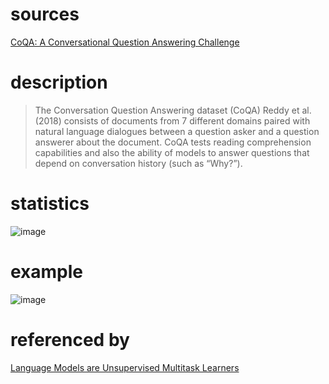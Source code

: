 # sources
[CoQA: A Conversational Question Answering Challenge](https://arxiv.org/pdf/1808.07042.pdf)
# description
>The Conversation Question Answering dataset (CoQA)
Reddy et al. (2018) consists of documents from 7 different
domains paired with natural language dialogues between a
question asker and a question answerer about the document.
CoQA tests reading comprehension capabilities and also
the ability of models to answer questions that depend on
conversation history (such as “Why?”).

# statistics
![image](https://user-images.githubusercontent.com/51369075/97126388-9eece280-1771-11eb-837e-67fa7f121734.png)
# example
![image](https://user-images.githubusercontent.com/51369075/97126465-d9567f80-1771-11eb-8679-5d34b2ddf5dd.png)
# referenced by
[Language Models are Unsupervised Multitask Learners](https://d4mucfpksywv.cloudfront.net/better-language-models/language-models.pdf)
